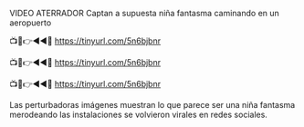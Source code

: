 VIDEO ATERRADOR Captan a supuesta niña fantasma caminando en un aeropuerto

📺📱👉◄◄🔴  https://tinyurl.com/5n6bjbnr

📺📱👉◄◄🔴  https://tinyurl.com/5n6bjbnr

📺📱👉◄◄🔴  https://tinyurl.com/5n6bjbnr

Las perturbadoras imágenes muestran lo que parece ser una niña fantasma merodeando las instalaciones se volvieron virales en redes sociales.
